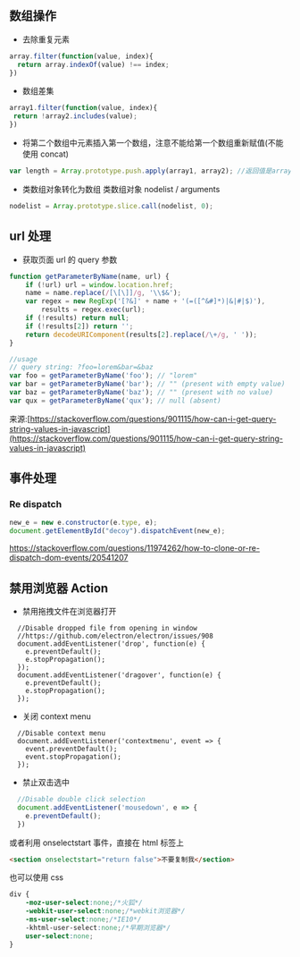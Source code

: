 ## 数组操作
* 去除重复元素
```javascript
array.filter(function(value, index){
  return array.indexOf(value) !== index;
})
```
* 数组差集
```javascript
array1.filter(function(value, index){
 return !array2.includes(value);
})
```

* 将第二个数组中元素插入第一个数组，注意不能给第一个数组重新赋值(不能使用 concat)
```javascript
var length = Array.prototype.push.apply(array1, array2); //返回值是array1的*新*长度
```

* 类数组对象转化为数组
类数组对象 nodelist / arguments
```javascript
nodelist = Array.prototype.slice.call(nodelist, 0);
```
## url 处理
* 获取页面 url 的 query 参数
```javascript
function getParameterByName(name, url) {
    if (!url) url = window.location.href;
    name = name.replace(/[\[\]]/g, '\\$&');
    var regex = new RegExp('[?&]' + name + '(=([^&#]*)|&|#|$)'),
        results = regex.exec(url);
    if (!results) return null;
    if (!results[2]) return '';
    return decodeURIComponent(results[2].replace(/\+/g, ' '));
}

//usage
// query string: ?foo=lorem&bar=&baz
var foo = getParameterByName('foo'); // "lorem"
var bar = getParameterByName('bar'); // "" (present with empty value)
var baz = getParameterByName('baz'); // "" (present with no value)
var qux = getParameterByName('qux'); // null (absent)
```
来源:[https://stackoverflow.com/questions/901115/how-can-i-get-query-string-values-in-javascript](https://stackoverflow.com/questions/901115/how-can-i-get-query-string-values-in-javascript)

## 事件处理
### Re dispatch 
```javascript
new_e = new e.constructor(e.type, e);
document.getElementById("decoy").dispatchEvent(new_e);
```
https://stackoverflow.com/questions/11974262/how-to-clone-or-re-dispatch-dom-events/20541207

## 禁用浏览器 Action

* 禁用拖拽文件在浏览器打开
```
  //Disable dropped file from opening in window
  //https://github.com/electron/electron/issues/908
  document.addEventListener('drop', function(e) {
    e.preventDefault();
    e.stopPropagation();
  });
  document.addEventListener('dragover', function(e) {
    e.preventDefault();
    e.stopPropagation();
  });
```
* 关闭 context menu
```
  //Disable context menu
  document.addEventListener('contextmenu', event => {
    event.preventDefault();
    event.stopPropagation();
  });
```
* 禁止双击选中
```javascript
  //Disable double click selection
  document.addEventListener('mousedown', e => {
    e.preventDefault();
  })
```
或者利用 onselectstart 事件，直接在 html 标签上
```html
<section onselectstart="return false">不要复制我</section>
```
也可以使用 css
```css
div {
    -moz-user-select:none;/*火狐*/
    -webkit-user-select:none;/*webkit浏览器*/
    -ms-user-select:none;/*IE10*/
    -khtml-user-select:none;/*早期浏览器*/
    user-select:none;
}
```
